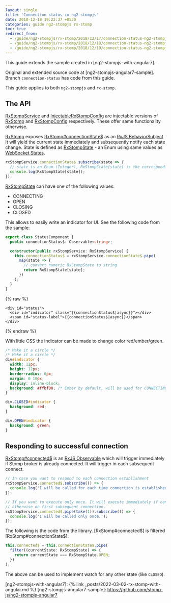 ```yaml
---
layout: single
title: 'Connection status in ng2-stompjs'
date: 2018-12-18 19:22:37 +0530
categories: guide ng2-stompjs rx-stomp
toc: true
redirect_from:
  - /guide/ng2-stompjs/rx-stomp/2018/12/17/connection-status-ng2-stompjs.html
  - /guide/ng2-stompjs/rx-stomp/2018/12/18/connection-status-ng2-stompjs.html
  - /guide/ng2-stompjs/rx-stomp/2018/12/19/connection-status-ng2-stompjs.html
---
```


This guide extends the sample created in [ng2-stompjs-with-angular7].

Original and extended source code at [ng2-stompjs-angular7-sample].
Branch `connection-status` has code from this guide.

This guide applies to both `ng2-stompjs` and `rx-stomp`.

## The API

[RxStompService] and [InjectableRxStompConfig] are injectable versions of [RxStomp]
and [RxStompConfig] respectively. These offer same functionality otherwise.

[RxStomp] exposes [RxStomp#connectionState$] as an [RxJS BehaviorSubject].
It will yield the current state immediately and subsequently notify each state change.
State is defined as [RxStompState] - an Enum using same values as [WebSocket States].

```typescript
rxStompService.connectionState$.subscribe(state => {
  // state is an Enum (Integer), RxStompState[state] is the corresponding string
  console.log(RxStompState[state]);
});
```

[RxStompState] can have one of the following values:

- CONNECTING
- OPEN
- CLOSING
- CLOSED

This allows to easily write an indicator for UI. See the following code from the sample:

```typescript
export class StatusComponent {
  public connectionStatus$: Observable<string>;

  constructor(public rxStompService: RxStompService) {
    this.connectionStatus$ = rxStompService.connectionState$.pipe(
      map(state => {
        // convert numeric RxStompState to string
        return RxStompState[state];
      })
    );
  }
}
```

{% raw  %}

```angular2html
<div id="status">
  <div id="indicator" class="{{connectionStatus$|async}}"></div>
  <span id="status-label">{{connectionStatus$|async}}</span>
</div>

```

{% endraw %}

With little CSS the indicator can be made to change color red/ember/green.

```css
/* Make it a circle */
/* Make it a circle */
div#indicator {
  width: 12px;
  height: 12px;
  border-radius: 6px;
  margin: 0 10px;
  display: inline-block;
  background: #ffbf00; /* Ember by default, will be used for CONNECTING and CLOSING */
}

div.CLOSED#indicator {
  background: red;
}

div.OPEN#indicator {
  background: green;
}
```

## Responding to successful connection

[RxStomp#connected$] is an [RxJS Observable] which will trigger immediately if Stomp broker
is already connected. It will trigger in each subsequent connect.

```typescript
// In case you want to respond to each connection establishment
rxStompService.connected$.subscribe(() => {
  console.log('I will be called for each time connection is established.');
});

// If you want to execute only once. It will execute immediately if connected
// otherwise on first subsequent connection.
rxStompService.connected$.pipe(take(1)).subscribe(() => {
  console.log('I will be called only once.');
});
```

The following is the code from the library. [RxStomp#connected$] is filtered [RxStomp#connectionState$].

```typescript
this.connected$ = this.connectionState$.pipe(
  filter((currentState: RxStompState) => {
    return currentState === RxStompState.OPEN;
  })
);
```

The above can be used to implement watch for any other state (like `CLOSED`).

[ng2-stompjs-with-angular7]: {% link _posts/2022-03-02-rx-stomp-with-angular.md %}
[ng2-stompjs-angular7-sample]: https://github.com/stomp-js/ng2-stompjs-angular7

[rxstomp]: /api-docs/latest/classes/RxStomp.html
[rxstompconfig]: /api-docs/latest/classes/RxStompConfig.html
[rxstompstate]: /api-docs/latest/miscellaneous/enumerations.html#RxStompState
[rxstomp#connected$]: https://stomp-js.github.io/api-docs/latest/classes/RxStomp.html#connected$
[rxstomp#connectionstate$]: https://stomp-js.github.io/api-docs/latest/classes/RxStomp.html#connectionState$
[rxstompservice]: /api-docs/latest/injectables/RxStompService.html
[injectablerxstompconfig]: /api-docs/latest/injectables/InjectableRxStompConfig.html
[websocket states]: https://developer.mozilla.org/en-US/docs/Web/API/WebSocket/readyState
[rxjs behaviorsubject]: http://reactivex.io/rxjs/manual/overview.html#behaviorsubject
[rxjs observable]: http://reactivex.io/rxjs/manual/overview.html#observable
